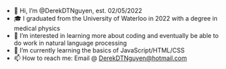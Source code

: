 - 👋 Hi, I’m @DerekDTNguyen, est. 02/05/2022
- 🎓 I graduated from the University of Waterloo in 2022 with a degree in medical physics
- 👀 I’m interested in learning more about coding and eventually be able to do work in natural language processing 
- 🌱 I’m currently learning the basics of JavaScript/HTML/CSS
- 📫 How to reach me: Email @ DerekDTNguyen@hotmail.com

<!---
DerekDTNguyen/DerekDTNguyen is a ✨ special ✨ repository because its `README.md` (this file) appears on your GitHub profile.
You can click the Preview link to take a look at your changes.
--->
